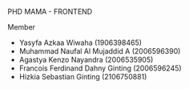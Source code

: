 PHD MAMA - FRONTEND

 Member
 - Yasyfa Azkaa Wiwaha (1906398465)
 - Muhammad Naufal Al Mujaddid A (2006596390)
 - Agastya Kenzo Nayandra (2006535905)
 - Francois Ferdinand Dahny Ginting (2006596245)
 - Hizkia Sebastian Ginting (2106750881)